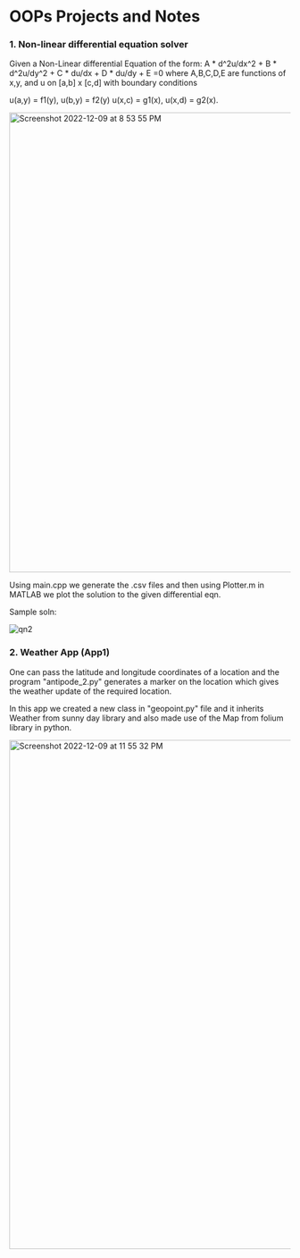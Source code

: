 # OOPs Projects and Notes

### 1. Non-linear differential equation solver

Given a Non-Linear differential Equation of the form: 
A * d^2u/dx^2 + B * d^2u/dy^2 + C * du/dx + D * du/dy + E =0 where A,B,C,D,E are functions of x,y, and u on [a,b] x [c,d] with boundary conditions

u(a,y) = f1(y), u(b,y) = f2(y)
u(x,c) = g1(x), u(x,d) = g2(x).

<img width="823" alt="Screenshot 2022-12-09 at 8 53 55 PM" src="https://user-images.githubusercontent.com/52539396/206736513-6c42a3db-9949-446f-9adc-65feb9396dfd.png">

Using main.cpp we generate the .csv files and then using Plotter.m in MATLAB we plot the solution to the given differential eqn.

Sample soln:

![qn2](https://user-images.githubusercontent.com/52539396/206736705-c246b083-03eb-446a-9c0f-31e4edc70800.png)


### 2. Weather App (App1)

One can pass the latitude and longitude coordinates of a location and the program "antipode_2.py" generates a marker on the location which gives the weather update of the required location.

In this app we created a new class in "geopoint.py" file and it inherits Weather from sunny day library and also made use of the Map from folium library in python.

<img width="911" alt="Screenshot 2022-12-09 at 11 55 32 PM" src="https://user-images.githubusercontent.com/52539396/206768607-7b29fadd-ee15-4fd7-8df2-3d620bca2b25.png">
